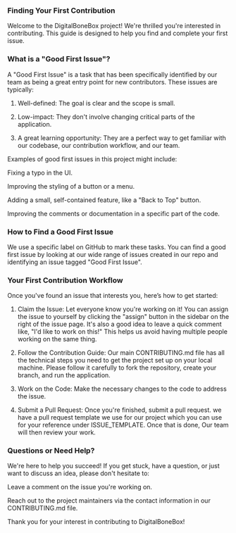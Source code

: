 ### Finding Your First Contribution
Welcome to the DigitalBoneBox project! We're thrilled you're interested in contributing. This guide is designed to help you find and complete your first issue.

### What is a "Good First Issue"?
A "Good First Issue" is a task that has been specifically identified by our team as being a great entry point for new contributors. These issues are typically:

1. Well-defined: The goal is clear and the scope is small.

2. Low-impact: They don't involve changing critical parts of the application.

3. A great learning opportunity: They are a perfect way to get familiar with our codebase, our contribution workflow, and our team.

Examples of good first issues in this project might include:

Fixing a typo in the UI.

Improving the styling of a button or a menu.

Adding a small, self-contained feature, like a "Back to Top" button.

Improving the comments or documentation in a specific part of the code.

### How to Find a Good First Issue
We use a specific label on GitHub to mark these tasks. You can find a good first issue by looking at our wide range of issues created in our repo and identifying an issue tagged "Good First Issue".

### Your First Contribution Workflow
Once you've found an issue that interests you, here’s how to get started:

1. Claim the Issue: Let everyone know you're working on it! You can assign the issue to yourself by clicking the "assign" button in the sidebar on the right of the issue page. It's also a good idea to leave a quick comment like, "I'd like to work on this!" This helps us avoid having multiple people working on the same thing.

2. Follow the Contribution Guide: Our main CONTRIBUTING.md file has all the technical steps you need to get the project set up on your local machine. Please follow it carefully to fork the repository, create your branch, and run the application.

3. Work on the Code: Make the necessary changes to the code to address the issue.

4. Submit a Pull Request: Once you're finished, submit a pull request. we have a pull request template we use for our project which you can use for your reference under ISSUE_TEMPLATE. Once that is done, Our team will then review your work.

### Questions or Need Help?
We're here to help you succeed! If you get stuck, have a question, or just want to discuss an idea, please don't hesitate to:

Leave a comment on the issue you're working on.

Reach out to the project maintainers via the contact information in our CONTRIBUTING.md file.

Thank you for your interest in contributing to DigitalBoneBox!
